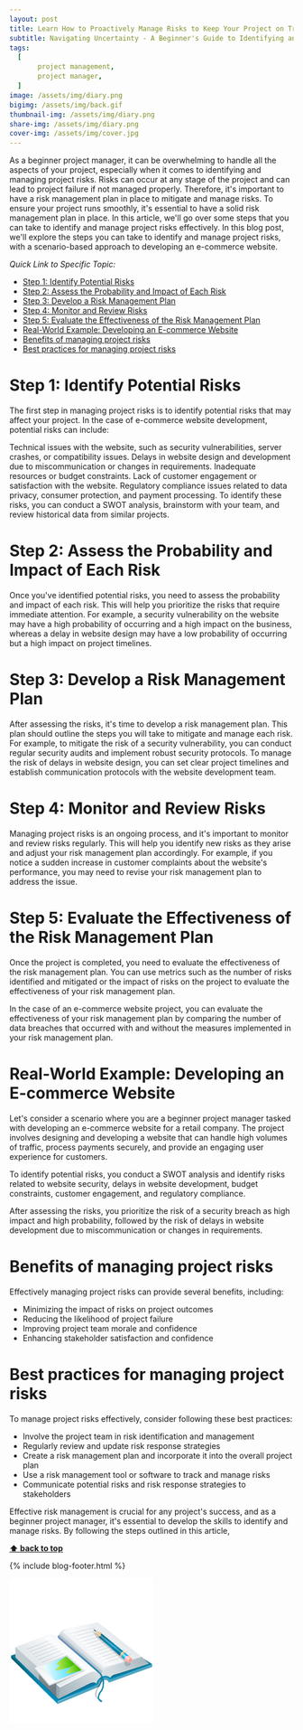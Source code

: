 ```yaml
---
layout: post
title: Learn How to Proactively Manage Risks to Keep Your Project on Track 
subtitle: Navigating Uncertainty - A Beginner's Guide to Identifying and Managing Project Risks
tags:
  [
       project management,
       project manager,
  ]
image: /assets/img/diary.png
bigimg: /assets/img/back.gif
thumbnail-img: /assets/img/diary.png
share-img: /assets/img/diary.png
cover-img: /assets/img/cover.jpg
---
```


As a beginner project manager, it can be overwhelming to handle all the aspects of your project, especially when it comes to identifying and managing project risks. Risks can occur at any stage of the project and can lead to project failure if not managed properly. Therefore, it's important to have a risk management plan in place to mitigate and manage risks. To ensure your project runs smoothly, it's essential to have a solid risk management plan in place. In this article, we'll go over some steps that you can take to identify and manage project risks effectively. In this blog post, we'll explore the steps you can take to identify and manage project risks, with a scenario-based approach to developing an e-commerce website.


_Quick Link to Specific Topic:_
- [Step 1: Identify Potential Risks](#step-1-identify-potential-risks)
- [Step 2: Assess the Probability and Impact of Each Risk](#step-2-assess-the-probability-and-impact-of-each-risk)
- [Step 3: Develop a Risk Management Plan](#step-3-develop-a-risk-management-plan)
- [Step 4: Monitor and Review Risks](#step-4-monitor-and-review-risks)
- [Step 5: Evaluate the Effectiveness of the Risk Management Plan](#step-5-evaluate-the-effectiveness-of-the-risk-management-plan)
- [Real-World Example: Developing an E-commerce Website](#real-world-example-developing-an-e-commerce-website)
- [Benefits of managing project risks](#benefits-of-managing-project-risks)
- [Best practices for managing project risks](#best-practices-for-managing-project-risks)



# Step 1: Identify Potential Risks

The first step in managing project risks is to identify potential risks that may affect your project. In the case of e-commerce website development, potential risks can include:

Technical issues with the website, such as security vulnerabilities, server crashes, or compatibility issues.
Delays in website design and development due to miscommunication or changes in requirements.
Inadequate resources or budget constraints.
Lack of customer engagement or satisfaction with the website.
Regulatory compliance issues related to data privacy, consumer protection, and payment processing.
To identify these risks, you can conduct a SWOT analysis, brainstorm with your team, and review historical data from similar projects.

# Step 2: Assess the Probability and Impact of Each Risk

Once you've identified potential risks, you need to assess the probability and impact of each risk. This will help you prioritize the risks that require immediate attention. For example, a security vulnerability on the website may have a high probability of occurring and a high impact on the business, whereas a delay in website design may have a low probability of occurring but a high impact on project timelines.

# Step 3: Develop a Risk Management Plan

After assessing the risks, it's time to develop a risk management plan. This plan should outline the steps you will take to mitigate and manage each risk. For example, to mitigate the risk of a security vulnerability, you can conduct regular security audits and implement robust security protocols. To manage the risk of delays in website design, you can set clear project timelines and establish communication protocols with the website development team.

# Step 4: Monitor and Review Risks

Managing project risks is an ongoing process, and it's important to monitor and review risks regularly. This will help you identify new risks as they arise and adjust your risk management plan accordingly. For example, if you notice a sudden increase in customer complaints about the website's performance, you may need to revise your risk management plan to address the issue.

# Step 5: Evaluate the Effectiveness of the Risk Management Plan

Once the project is completed, you need to evaluate the effectiveness of the risk management plan. You can use metrics such as the number of risks identified and mitigated or the impact of risks on the project to evaluate the effectiveness of your risk management plan.

In the case of an e-commerce website project, you can evaluate the effectiveness of your risk management plan by comparing the number of data breaches that occurred with and without the measures implemented in your risk management plan.

# Real-World Example: Developing an E-commerce Website

Let's consider a scenario where you are a beginner project manager tasked with developing an e-commerce website for a retail company. The project involves designing and developing a website that can handle high volumes of traffic, process payments securely, and provide an engaging user experience for customers.

To identify potential risks, you conduct a SWOT analysis and identify risks related to website security, delays in website development, budget constraints, customer engagement, and regulatory compliance.

After assessing the risks, you prioritize the risk of a security breach as high impact and high probability, followed by the risk of delays in website development due to miscommunication or changes in requirements.


# Benefits of managing project risks
Effectively managing project risks can provide several benefits, including:

- Minimizing the impact of risks on project outcomes
- Reducing the likelihood of project failure
- Improving project team morale and confidence
- Enhancing stakeholder satisfaction and confidence

# Best practices for managing project risks

To manage project risks effectively, consider following these best practices:

- Involve the project team in risk identification and management
- Regularly review and update risk response strategies
- Create a risk management plan and incorporate it into the overall project plan
- Use a risk management tool or software to track and manage risks
- Communicate potential risks and risk response strategies to stakeholders

Effective risk management is crucial for any project's success, and as a beginner project manager, it's essential to develop the skills to identify and manage risks. By following the steps outlined in this article,

**[⬆ back to top](#step-1-identify-potential-risks)**


{% include blog-footer.html %}

![Diary](/assets/img/diary.png "Diary")
